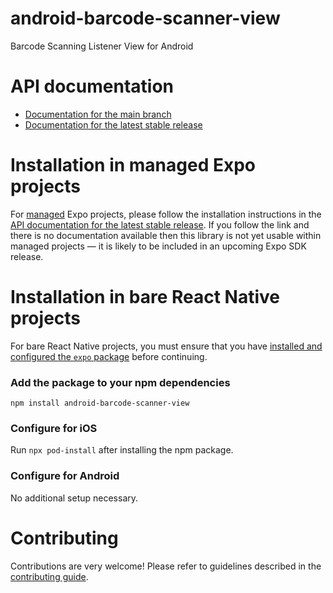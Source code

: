 # android-barcode-scanner-view

Barcode Scanning Listener View for Android

# API documentation

- [Documentation for the main branch](https://github.com/expo/expo/blob/main/docs/pages/versions/unversioned/sdk/android-barcode-scanner-view.md)
- [Documentation for the latest stable release](https://docs.expo.dev/versions/latest/sdk/android-barcode-scanner-view/)

# Installation in managed Expo projects

For [managed](https://docs.expo.dev/archive/managed-vs-bare/) Expo projects, please follow the installation instructions in the [API documentation for the latest stable release](#api-documentation). If you follow the link and there is no documentation available then this library is not yet usable within managed projects &mdash; it is likely to be included in an upcoming Expo SDK release.

# Installation in bare React Native projects

For bare React Native projects, you must ensure that you have [installed and configured the `expo` package](https://docs.expo.dev/bare/installing-expo-modules/) before continuing.

### Add the package to your npm dependencies

```
npm install android-barcode-scanner-view
```

### Configure for iOS

Run `npx pod-install` after installing the npm package.


### Configure for Android


No additional setup necessary.

# Contributing

Contributions are very welcome! Please refer to guidelines described in the [contributing guide]( https://github.com/expo/expo#contributing).
